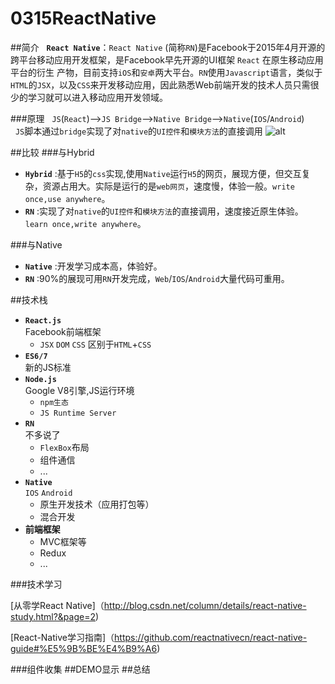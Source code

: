 # 0315ReactNative

##简介
    __`React Native`__：`React Native` (简称`RN`)是Facebook于2015年4月开源的跨平台移动应用开发框架，是Facebook早先开源的UI框架 `React` 在原生移动应用平台的衍生
                产物，目前支持`iOS`和`安卓`两大平台。`RN`使用`Javascript`语言，类似于`HTML`的`JSX`，以及`CSS`来开发移动应用，因此熟悉Web前端开发的技术人员只需很
                少的学习就可以进入移动应用开发领域。

###原理
    `JS`(`React`)-->`JS Bridge`-->`Native Bridge`-->`Native`(`IOS`/`Android`) <br>
    `JS`脚本通过`bridge`实现了对`native`的`UI控件`和`模块方法`的直接调用
    ![alt](http://blog.cnbang.net/wp-content/uploads/2015/03/ReactNative1.png)

##比较
###与Hybrid
* __`Hybrid`__ :基于`H5`的`css`实现,使用`Native`运行`H5`的网页，展现方便，但交互复杂，资源占用大。实际是运行的是`web网页`，速度慢，体验一般。`write once,use anywhere`。 
* __`RN`__ :实现了对`native`的`UI控件`和`模块方法`的直接调用，速度接近原生体验。`learn once,write anywhere`。 

###与Native
* __`Native`__ :开发学习成本高，体验好。 
* __`RN`__ :90%的展现可用`RN`开发完成，`Web`/`IOS`/`Android`大量代码可重用。

##技术栈

* __`React.js`__ <br>Facebook前端框架
	* `JSX` `DOM` `CSS`
		区别于`HTML`+`CSS`
* __`ES6/7`__ <br>新的JS标准
* __`Node.js`__ <br>Google V8引擎,JS运行环境
	* `npm生态`
	* `JS Runtime Server`
* __`RN`__ <br> 不多说了
	* `FlexBox`布局
	* 组件通信
	* ...
* __`Native`__ <br>`IOS` `Android`
	* 原生开发技术（应用打包等）
	* 混合开发
* __前端框架__<br>
	* MVC框架等
	* Redux
	* ...

###技术学习

[从零学React Native]（http://blog.csdn.net/column/details/react-native-study.html?&page=2)

[React-Native学习指南]（https://github.com/reactnativecn/react-native-guide#%E5%9B%BE%E4%B9%A6)

###组件收集
##DEMO显示
##总结
